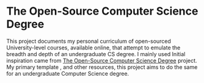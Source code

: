 # The Open-Source Computer Science Degree

This project documents my personal curriculum of open-sourced University-level courses, available online, that attempt to emulate the breadth and depth of an undergraduate CS degree. I mainly used 
Initial inspiration came from [The Open-Source Computer Science Degree](https://github.com/ossu/computer-science) project. My primary template  [](), and other resources, this project aims to do the same for an undergraduate Computer Science degree. 